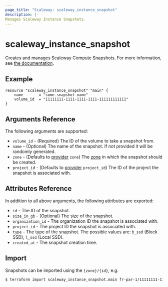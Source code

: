 ```yaml
---
page_title: "Scaleway: scaleway_instance_snapshot"
description: |-
Manages Scaleway Instance Snapshots.
---
```


# scaleway_instance_snapshot

Creates and manages Scaleway Compute Snapshots.
For more information, see [the documentation](https://developers.scaleway.com/en/products/instance/api/#snapshots-756fae).

## Example

```hcl
resource "scaleway_instance_snapshot" "main" {
    name       = "some-snapshot-name"
    volume_id  = "11111111-1111-1111-1111-111111111111"
}
```

## Arguments Reference

The following arguments are supported:

- `volume_id` - (Required) The ID of the volume to take a snapshot from.
- `name` - (Optional) The name of the snapshot. If not provided it will be randomly generated.
- `zone` - (Defaults to [provider](../index.md#zone) `zone`) The [zone](../guides/regions_and_zones.md#zones) in which the snapshot should be created.
- `project_id` - (Defaults to [provider](../index.md#project_id) `project_id`) The ID of the project the snapshot is associated with.

## Attributes Reference

In addition to all above arguments, the following attributes are exported:

- `id` - The ID of the snapshot.
- `size_in_gb` - (Optional) The size of the snapshot.
- `organization_id` - The organization ID the snapshot is associated with.
- `project_id` - The project ID the snapshot is associated with.
- `type` - The type of the snapshot. The possible values are: `b_ssd` (Block SSD), `l_ssd` (Local SSD).
- `created_at` - The snapshot creation time.

## Import

Snapshots can be imported using the `{zone}/{id}`, e.g.

```bash
$ terraform import scaleway_instance_snapshot.main fr-par-1/11111111-1111-1111-1111-111111111111
```
